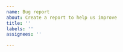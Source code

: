 ```yaml
---
name: Bug report
about: Create a report to help us improve
title: ''
labels: ''
assignees: ''

---
```


<!-- 

If you are not comfortable sharing logs publicly, you can create an issue and send an email to me with the logs attached and a link to the issue. My email:

hyzyla@gmail.com

-->
